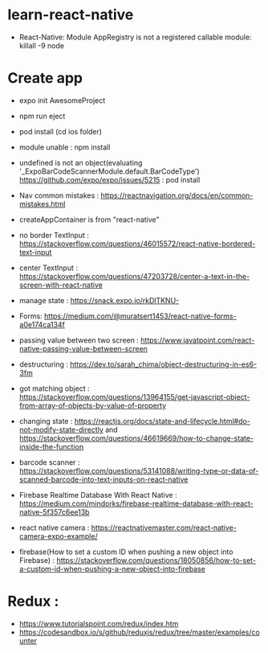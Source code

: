 # learn-react-native

- React-Native: Module AppRegistry is not a registered callable module: killall -9 node

# Create app
- expo init AwesomeProject
- npm run eject
- pod install (cd ios folder)

- module unable : npm install <module>

- undefined is not an object(evaluating '_ExpoBarCodeScannerModule.default.BarCodeType')
https://github.com/expo/expo/issues/5215 : pod install

- Nav common mistakes : https://reactnavigation.org/docs/en/common-mistakes.html

- createAppContainer is from "react-native"

- no border TextInput : https://stackoverflow.com/questions/46015572/react-native-bordered-text-input

- center TextInput : https://stackoverflow.com/questions/47203728/center-a-text-in-the-screen-with-react-native

- manage state : https://snack.expo.io/rkDlTKNU-

- Forms: https://medium.com/@muratsert1453/react-native-forms-a0e174ca134f

- passing value between two screen : https://www.javatpoint.com/react-native-passing-value-between-screen

- destructuring : https://dev.to/sarah_chima/object-destructuring-in-es6-3fm

- got matching object : https://stackoverflow.com/questions/13964155/get-javascript-object-from-array-of-objects-by-value-of-property

- changing state : https://reactjs.org/docs/state-and-lifecycle.html#do-not-modify-state-directly and https://stackoverflow.com/questions/46619669/how-to-change-state-inside-the-function

- barcode scanner : https://stackoverflow.com/questions/53141088/writing-type-or-data-of-scanned-barcode-into-text-inputs-on-react-native

- Firebase Realtime Database With React Native : https://medium.com/mindorks/firebase-realtime-database-with-react-native-5f357c6ee13b

- react native camera : https://reactnativemaster.com/react-native-camera-expo-example/

- firebase(How to set a custom ID when pushing a new object into Firebase) : https://stackoverflow.com/questions/18050856/how-to-set-a-custom-id-when-pushing-a-new-object-into-firebase

# Redux :
- https://www.tutorialspoint.com/redux/index.htm 
- https://codesandbox.io/s/github/reduxjs/redux/tree/master/examples/counter
